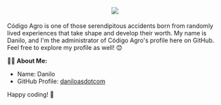 <h1 align="center">
    <img src="https://readme-typing-svg.herokuapp.com/?font=Righteous&size=35&center=true&vCenter=true&width=500&height=70&duration=4000&lines=Hi+There!+👋;+🌱+Welcome+to+Código+Agro!+🚜;" />
</h1>

Código Agro is one of those serendipitous accidents born from randomly lived experiences that take shape and develop their worth. My name is Danilo, and I'm the administrator of Código Agro's profile here on GitHub. Feel free to explore my profile as well! 😊

👨‍💻 **About Me:** 
- Name: Danilo
- GitHub Profile: [daniloasdotcom](https://github.com/daniloasdotcom)

Happy coding! 🌟
